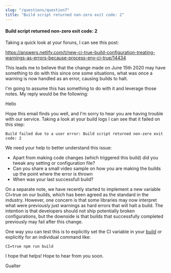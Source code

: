 ```yaml
---
slug: "/questions/question7"
title: "Build script returned non-zero exit code: 2"
---
```


#### Build script returned non-zero exit code: 2

Taking a quick look at your foruns, I can see this post:

https://answers.netlify.com/t/new-ci-true-build-configuration-treating-warnings-as-errors-because-process-env-ci-true/14434

This leads me to believe that the change made on June 15th 2020 may have something to do with this since one some situations, what was once a warning is now handled as an error, causing builds to halt.

I'm going to assume this has something to do with it and leverage those notes. My reply would be the following:

Hello

Hope this email finds you well, and I'm sorry to hear you are having trouble with our service.
Taking a look at your build logs I can see that it failed on this step:

```
Build failed due to a user error: Build script returned non-zero exit code: 2
```

We need your help to better understand this issue:

- Apart from making code changes (which triggered this build) did you tweak any setting or configuration file?
- Can you share a small video sample on how you are making the builds up the point where the error is thrown
- When was your last successfull build?

On a separate note, we have recently started to implement a new variable CI=true on our builds, which has been agreed as the standard in the industry. However, one concern is that some libraries may now interpret what were previously just warnings as hard errors that will halt a build. The intention is that developers should not ship potentially broken configurations, but the downside is that builds that successfully completed previously may fail after this change.

One way you can test this is to explicitly set the CI variable in your [build](https://docs.netlify.com/configure-builds/environment-variables/#declare-variables) or explicitly for an individual command like:

```
CI=true npm run build
```

I hope that helps!
Hope to hear from you soon.

Gualter